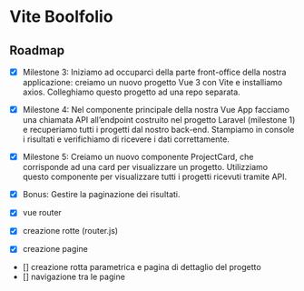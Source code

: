 # Vite Boolfolio

## Roadmap

-   [x] Milestone 3: Iniziamo ad occuparci della parte front-office della nostra applicazione: creiamo un nuovo progetto Vue 3 con Vite e installiamo axios. Colleghiamo questo progetto ad una repo separata.
-   [x] Milestone 4: Nel componente principale della nostra Vue App facciamo una chiamata API all’endpoint costruito nel progetto Laravel (milestone 1) e recuperiamo tutti i progetti dal nostro back-end. Stampiamo in console i risultati e verifichiamo di ricevere i dati correttamente.
-   [x] Milestone 5: Creiamo un nuovo componente ProjectCard, che corrisponde ad una card per visualizzare un progetto. Utilizziamo questo componente per visualizzare tutti i progetti ricevuti tramite API.

-   [x] Bonus: Gestire la paginazione dei risultati.

-   [x] vue router
-   [x] creazione rotte (router.js)
-   [x] creazione pagine
-   [] creazione rotta parametrica e pagina di dettaglio del progetto
-   [] navigazione tra le pagine
